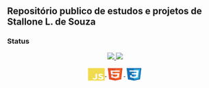 ## Repositório publico de estudos e projetos de Stallone L. de Souza
### Status

<div align="center">
  <a href="https://github.com/stallone-dev">
  <img height="50%" src="https://github-readme-stats.vercel.app/api?username=stallone-dev&hide=prs,issues&show_icons=true&theme=codeSTACKr&hide_title=true&include_all_commits=true"/>
  <img height="50%" src="https://github-readme-stats.vercel.app/api/top-langs/?username=stallone-dev&layout=compact&theme=codeSTACKr"/>
</div>


<div style="display: inline_block" align="center"><br>
  <img align="center" alt="Stallone-JS" height="30" width="40" src="https://raw.githubusercontent.com/devicons/devicon/master/icons/javascript/javascript-plain.svg">
  <img align="center" alt="Stallone-HTML" height="30" width="40" src="https://raw.githubusercontent.com/devicons/devicon/master/icons/html5/html5-original.svg">
  <img align="center" alt="Stallone-CSS" height="30" width="40" src="https://raw.githubusercontent.com/devicons/devicon/master/icons/css3/css3-original.svg">
</div>

<!--
**stallone-dev/stallone-dev** is a ✨ _special_ ✨ repository because its `README.md` (this file) appears on your GitHub profile.

Here are some ideas to get you started:

- 🔭 I’m currently working on ...
- 🌱 I’m currently learning ...
- 👯 I’m looking to collaborate on ...
- 🤔 I’m looking for help with ...
- 💬 Ask me about ...
- 📫 How to reach me: ...
- 😄 Pronouns: ...
- ⚡ Fun fact: ...
-->
